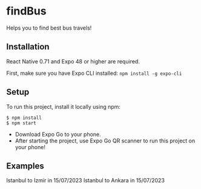 # findBus
Helps you to find best bus travels!

## Installation
React Native 0.71 and Expo 48 or higher are required.

First, make sure you have Expo CLI installed: ```npm install -g expo-cli```

## Setup
To run this project, install it locally using npm:

```
$ npm install
$ npm start
```

* Download Expo Go to your phone.
* After starting the project, use Expo Go QR scanner to run this project on your phone!


## Examples

Istanbul to Izmir in 15/07/2023
Istanbul to Ankara in 15/07/2023
